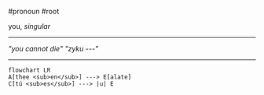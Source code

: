 #pronoun #root 

you, *singular*
***
*"you cannot die"*
*"zyku ---"*
***
```mermaid  
flowchart LR
A[thee <sub>en</sub>] ---> E[alate]
C[tú <sub>es</sub>] ---> |u| E
```